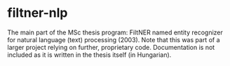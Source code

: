 # filtner-nlp
The main part of the MSc thesis program: FiltNER named entity recognizer for natural language (text) processing (2003).
Note that this was part of a larger project relying on further, proprietary code. Documentation is not included as it is written in the thesis itself (in Hungarian). 
